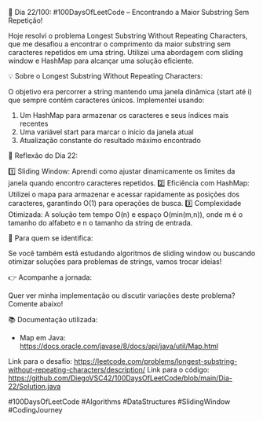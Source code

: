 🚀 Dia 22/100: #100DaysOfLeetCode – Encontrando a Maior Substring Sem Repetição!

Hoje resolvi o problema Longest Substring Without Repeating Characters, que me desafiou a encontrar o comprimento da maior substring sem caracteres repetidos em uma string. Utilizei uma abordagem com sliding window e HashMap para alcançar uma solução eficiente.

💡 Sobre o Longest Substring Without Repeating Characters:

O objetivo era percorrer a string mantendo uma janela dinâmica (start até i) que sempre contém caracteres únicos. Implementei usando:

1. Um HashMap para armazenar os caracteres e seus índices mais recentes
2. Uma variável start para marcar o início da janela atual
3. Atualização constante do resultado máximo encontrado

🌟 Reflexão do Dia 22:

1️⃣ Sliding Window: Aprendi como ajustar dinamicamente os limites da janela quando encontro caracteres repetidos.
2️⃣ Eficiência com HashMap: Utilizei o mapa para armazenar e acessar rapidamente as posições dos caracteres, garantindo O(1) para operações de busca.
3️⃣ Complexidade Otimizada: A solução tem tempo O(n) e espaço O(min(m,n)), onde m é o tamanho do alfabeto e n o tamanho da string de entrada.

📌 Para quem se identifica:

Se você também está estudando algoritmos de sliding window ou buscando otimizar soluções para problemas de strings, vamos trocar ideias!

👉 Acompanhe a jornada:

Quer ver minha implementação ou discutir variações deste problema? Comente abaixo!

📚 Documentação utilizada:

- Map em Java: https://docs.oracle.com/javase/8/docs/api/java/util/Map.html

Link para o desafio: https://leetcode.com/problems/longest-substring-without-repeating-characters/description/
Link para o código: https://github.com/DiegoVSC42/100DaysOfLeetCode/blob/main/Dia-22/Solution.java

#100DaysOfLeetCode #Algorithms #DataStructures #SlidingWindow #CodingJourney

